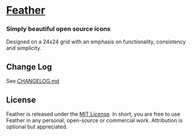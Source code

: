 [Feather](https://feathericons.com)
===

### Simply beautiful open source icons

Designed on a 24x24 grid with an emphasis on functionality, consistency and simplicity.

Change Log
---

See [CHANGELOG.md](https://github.com/colebemis/feather/blob/gh-pages/CHANGELOG.md)

License
---

Feather is released under the [MIT License](http://opensource.org/licenses/MIT). In short, you are free to use Feather in any personal, open-source or commercial work. Attribution is optional but appreciated.
